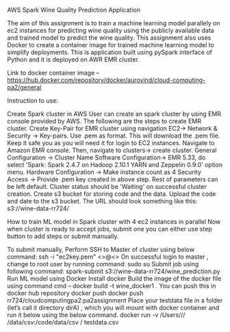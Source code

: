 AWS Spark Wine Quality Prediction Application

The aim of this assignment is to train a machine learning model parallely on ec2 instances for predicting wine quality using the publicly available data and trained model to predict the wine quality. This assignment also uses Docker to create a container image for trained machine learning model to simplify deployments. This is application built using pySpark interface of Python and it is deployed on AWR EMR cluster.

Link to docker container image – https://hub.docker.com/repository/docker/aurovind/cloud-computing-pa2/general

Instruction to use:

Create Spark cluster in AWS
User can create an spark cluster by using EMR console provided by AWS. The following are the steps to create EMR cluster.
Create Key-Pair for EMR cluster using navigation EC2-> Network & Security -> Key-pairs.
Use .pem as format. This will download the .pem file. Keep it safe you as you will need it for login to EC2 instances.
Navigate to Amazon EMR console. Then, navigate to clusters-> create cluster.
General Configuration -> Cluster Name
Software Configuration-> EMR 5.33, do select 'Spark: Spark 2.4.7 on Hadoop 2.10.1 YARN and Zeppelin 0.9.0' option menu.
Hardware Configuration -> Make instance count as 4
Security Access -> Provide .pem key created in above step.
Rest of parameters can be left default.
Cluster status should be 'Waiting' on successful cluster creation.
Create s3 bucket for storing code and the data. Upload the code and date to the s3 bucket. The URL should look something like this: s3://wine-data-rr724/

How to train ML model in Spark cluster with 4 ec2 instances in parallel Now when cluster is ready to accept jobs, submit one you can either use step button to add steps or submit manually.

To submit manually, Perform SSH to Master of cluster using below command: ssh -i "ec2key.pem" <>@<>
On successful login to master , change to root user by running command: sudo su
Submit job using following command: spark-submit s3://wine-data-rr724/wine_prediction.py
Run ML model using Docker
Install docker
Build the image of the docker file using command cmd – docker build -t wine_docker1 .
You can push this in docker hub repository
docker push docker push rr724/cloudcomputingpa2:pa2assignment
Place your testdata file in a folder (let’s call it directory dirA) , which you will mount with docker container and run it below using the below command.
docker run -v /Users/// /data/csv:/code/data/csv / testdata.csv
